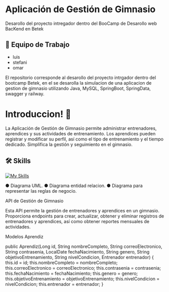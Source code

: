 
# Aplicación de Gestión de Gimnasio

Desarollo del proyecto intregador dentro del BooCamp de Desarollo web BacKend en Betek





## 📌 Equipo de Trabajo

- luis
- stefani
- omar
  
 El repositorio corresponde al desarollo del proyecto intrgador dentro del bootcamp Betek, en el se desarolla la simulacion de una aplicacion de gestion de gimnasio utilizando Java, MySQL, SpringBoot, SpringData, swagger y railway.



# Introduccion! 👋
La Aplicación de Gestión de Gimnasio permite administrar entrenadores, aprendices y sus actividades de entrenamiento. Los aprendices pueden registrar y modificar su perfil, así como el tipo de entrenamiento y el tiempo dedicado. Simplifica la gestión y seguimiento en el gimnasio.


## 🛠 Skills
[![My Skills](https://skillicons.dev/icons?i=java,spring,gradle,idea,mongodb,mysql,postman)](https://skillicons.dev)

● Diagrama UML.
● Diagrama entidad relacion.
● Diagrama para representar las reglas de negocio.


API de Gestión de Gimnasio
 
 Esta API permite la gestión de entrenadores y aprendices en un gimnasio. Proporciona endpoints para crear, actualizar, obtener y eliminar registros de entrenadores y aprendices, así como obtener reportes mensuales de actividades.
 
  Modelos
Aprendiz

public Aprendiz(Long id, String nombreCompleto, String correoElectronico, String contrasenia, LocalDate fechaNacimiento, String genero, String objetivoEntrenamiento, String nivelCondicion, Entrenador entrenador) {
    this.id = id;
    this.nombreCompleto = nombreCompleto;
    this.correoElectronico = correoElectronico;
    this.contrasenia = contrasenia;
    this.fechaNacimiento = fechaNacimiento;
    this.genero = genero;
    this.objetivoEntrenamiento = objetivoEntrenamiento;
    this.nivelCondicion = nivelCondicion;
    this.entrenador = entrenador;
}


